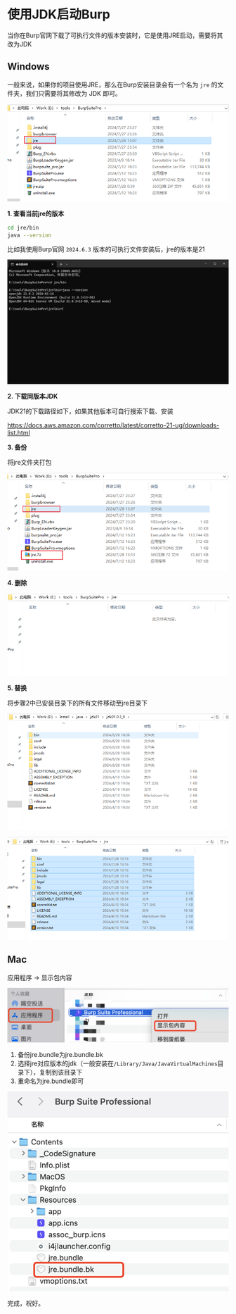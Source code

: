 # 使用JDK启动Burp

当你在Burp官网下载了可执行文件的版本安装时，它是使用JRE启动，需要将其改为JDK

## Windows

一般来说，如果你的项目使用JRE，那么在Burp安装目录会有一个名为 `jre` 的文件夹，我们只需要将其修改为 JDK 即可。

![image-20240728130816351](https://raw.githubusercontent.com/outlaws-bai/picture/main/image-20240728130816351.png)

**1. 查看当前jre的版本**

```bash
cd jre/bin
java --version
```

比如我使用Burp官网 `2024.6.3` 版本的可执行文件安装后，jre的版本是21

![image-20240728130907717](https://raw.githubusercontent.com/outlaws-bai/picture/main/image-20240728130907717.png)

**2. 下载同版本JDK**

JDK21的下载路径如下，如果其他版本可自行搜索下载、安装

https://docs.aws.amazon.com/corretto/latest/corretto-21-ug/downloads-list.html

**3. 备份**

将jre文件夹打包

![image-20240728131345012](https://raw.githubusercontent.com/outlaws-bai/picture/main/image-20240728131345012.png)

**4. 删除**

![image-20240728131449867](https://raw.githubusercontent.com/outlaws-bai/picture/main/image-20240728131449867.png)

**5. 替换**

将步骤2中已安装目录下的所有文件移动至jre目录下

![image-20240728131616508](https://raw.githubusercontent.com/outlaws-bai/picture/main/image-20240728131616508.png)

![image-20240728131634209](https://raw.githubusercontent.com/outlaws-bai/picture/main/image-20240728131634209.png)

## Mac

应用程序 -> 显示包内容

![image-20240728225224470](https://raw.githubusercontent.com/tdyj/picture/main/img/202407282310431.png)

1. 备份jre.bundle为jre.bundle.bk
2. 选择jre对应版本的jdk（一般安装在`/Library/Java/JavaVirtualMachines`目录下），复制到该目录下
3. 重命名为jre.bundle即可

![image-20240728225422084](https://raw.githubusercontent.com/tdyj/picture/main/img/202407282310506.png)

完成，祝好。

